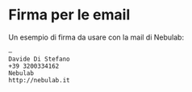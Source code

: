 # Firma per le email

Un esempio di firma da usare con la mail di Nebulab:
 
```
—
Davide Di Stefano
+39 3200334162
Nebulab
http://nebulab.it
```
